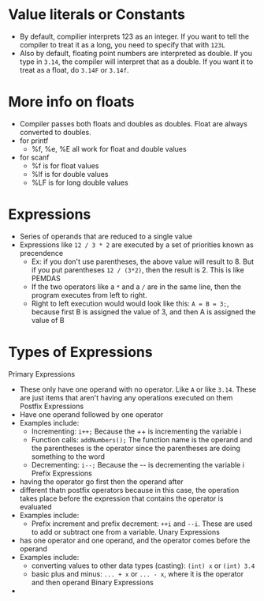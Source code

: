 # Value literals or Constants
- By default, compilier interprets 123 as an integer. If you want to tell the compiler to treat it as a long, you need to specify that with `123L`
- Also by default, floating point numbers are interpreted as double. If you type in `3.14`, the compiler will interpret that as a double. If you want it to treat as a float, do `3.14F` or `3.14f`. 
# More info on floats
- Compiler passes both floats and doubles as doubles. Float are always converted to doubles. 
- for printf
    - %f, %e, %E all work for float and double values
- for scanf
    - %f is for float values
    - %lf is for double values
    - %LF is for long double values
# Expressions
- Series of operands that are reduced to a single value
- Expressions like `12 / 3 * 2` are executed by a set of priorities known as precendence
    - Ex: if you don't use parentheses, the above value will result to 8. But if you put parentheses `12 / (3*2)`, then the result is 2. This is like PEMDAS
    - If the two operators like a `*` and a `/` are in the same line, then the program executes from left to right. 
    - Right to left execution would would look like this: `A = B = 3;`, because first B is assigned the value of 3, and then A is assigned the value of B
# Types of Expressions
Primary Expressions
- These only have one operand with no operator. Like `A` or like `3.14`. These are just items that aren't having any operations executed on them
Postfix Expressions
- Have one operand followed by one operator
- Examples include:
    - Incrementing: `i++;` Because the ++ is incrementing the variable i
    - Function calls: `addNumbers();` The function name is the operand and the parentheses is the operator since the parentheses are doing something to the word
    - Decrementing: `i--;` Because the -- is decrementing the variable i
Prefix Expressions
- having the operator go first then the operand after
- different thatn postfix operators because in this case, the operation takes place before the expression that contains the operator is evaluated
- Examples include:
    - Prefix increment and prefix decrement: `++i` and `--i`. These are used to add or subtract one from a variable.
Unary Expressions
- has one operator and one operand, and the operator comes before the operand
- Examples include:
    - converting values to other data types (casting): `(int) x` or `(int) 3.4`
    - basic plus and minus: `... + x` or `... - x`, where it is the operator and then operand
Binary Expressions
- 